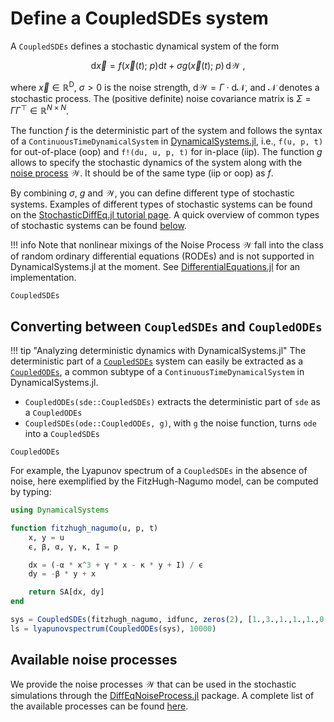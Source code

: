 # Define a CoupledSDEs system

A `CoupledSDEs` defines a stochastic dynamical system of the form

```math
\text{d}\vec x = f(\vec x(t); \ p)  \text{d}t + \sigma g(\vec x(t);  \ p) \, \text{d}\mathcal{W} \ ,
```
where $\vec x \in \mathbb{R}^\text{D}$, $\sigma > 0$ is the noise strength, $\text{d}\mathcal{W}=\Gamma \cdot \text{d}\mathcal{N}$, and $\mathcal N$ denotes a stochastic process. The (positive definite) noise covariance matrix is $\Sigma = \Gamma \Gamma^\top \in \mathbb R^{N\times N}$.

The function $f$ is the deterministic part of the system and follows the syntax of a `ContinuousTimeDynamicalSystem` in [DynamicalSystems.jl](https://juliadynamics.github.io/DynamicalSystems.jl/latest/tutorial/), i.e., `f(u, p, t)` for out-of-place (oop) and `f!(du, u, p, t)` for in-place (iip). The function $g$ allows to specify the stochastic dynamics of the system along with the [noise process](#noise-process) $\mathcal{W}$. It should be of the same type (iip or oop) as $f$.

By combining $\sigma$, $g$ and $\mathcal{W}$, you can define different type of stochastic systems. Examples of different types of stochastic systems can be found on the [StochasticDiffEq.jl tutorial page](https://docs.sciml.ai/DiffEqDocs/stable/tutorials/sde_example/). A quick overview of common types of stochastic systems can be found [below](#Defining-stochastic-dynamics).

!!! info
    Note that nonlinear mixings of the Noise Process $\mathcal{W}$ fall into the class of random ordinary differential equations (RODEs) and is not supported in DynamicalSystems.jl at the moment. See [DifferentialEquations.jl](https://docs.sciml.ai/DiffEqDocs/stable/tutorials/rode_example/) for an implementation.

```@docs
CoupledSDEs
```

## Converting between `CoupledSDEs` and `CoupledODEs`

!!! tip "Analyzing deterministic dynamics with DynamicalSystems.jl"
    The deterministic part of a [`CoupledSDEs`](@ref) system can easily be extracted as a 
    [`CoupledODEs`](https://juliadynamics.github.io/DynamicalSystems.jl/dev/tutorial/#DynamicalSystemsBase.CoupledODEs), a common subtype of a `ContinuousTimeDynamicalSystem` in DynamicalSystems.jl.

- `CoupledODEs(sde::CoupledSDEs)` extracts the deterministic part of `sde` as a `CoupledODEs`
- `CoupledSDEs(ode::CoupledODEs, g)`, with `g` the noise function, turns `ode` into a `CoupledSDEs`

```@docs
CoupledODEs
```
For example, the
Lyapunov spectrum of a `CoupledSDEs` in the absence of noise, here exemplified by the
FitzHugh-Nagumo model, can be computed by typing:

```julia
using DynamicalSystems

function fitzhugh_nagumo(u, p, t)
    x, y = u
    ϵ, β, α, γ, κ, I = p

    dx = (-α * x^3 + γ * x - κ * y + I) / ϵ
    dy = -β * y + x

    return SA[dx, dy]
end

sys = CoupledSDEs(fitzhugh_nagumo, idfunc, zeros(2), [1.,3.,1.,1.,1.,0.], 0.1)
ls = lyapunovspectrum(CoupledODEs(sys), 10000)
```

## Available noise processes
We provide the noise processes $\mathcal{W}$ that can be used in the stochastic simulations through the [DiffEqNoiseProcess.jl](https://docs.sciml.ai/DiffEqNoiseProcess/stable) package. A complete list of the available processes can be found [here](https://docs.sciml.ai/DiffEqNoiseProcess/stable/noise_processes/).
```


